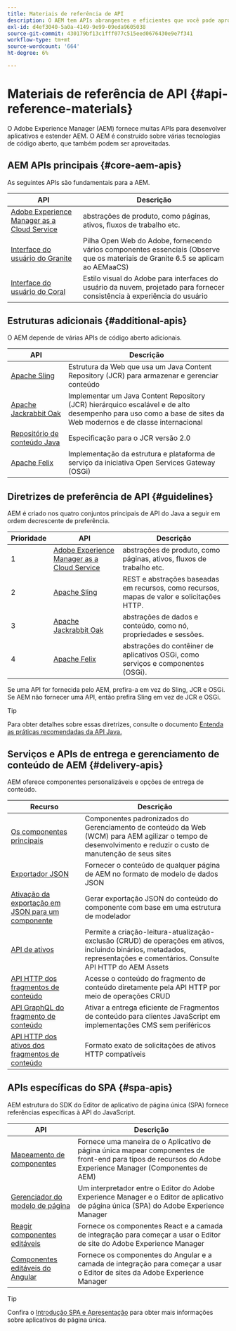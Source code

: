 ```yaml
---
title: Materiais de referência de API
description: O AEM tem APIs abrangentes e eficientes que você pode aproveitar para o seu projeto de experiência digital.
exl-id: d4ef3040-5a0a-4149-9e99-09eda9605038
source-git-commit: 430179bf13c1fff077c515eed0676430e9e7f341
workflow-type: tm+mt
source-wordcount: '664'
ht-degree: 6%

---
```


# Materiais de referência de API {#api-reference-materials}

O Adobe Experience Manager (AEM) fornece muitas APIs para desenvolver aplicativos e estender AEM. O AEM é construído sobre várias tecnologias de código aberto, que também podem ser aproveitadas.

## AEM APIs principais {#core-aem-apis}

As seguintes APIs são fundamentais para a AEM.

| API | Descrição |
|---|---|
| [Adobe Experience Manager as a Cloud Service](https://www.adobe.io/experience-manager/reference-materials/cloud-service/javadoc/index.html) | abstrações de produto, como páginas, ativos, fluxos de trabalho etc. |
| [Interface do usuário do Granite](https://helpx.adobe.com/experience-manager/6-5/sites/developing/using/reference-materials/granite-ui/api/jcr_root/libs/granite/ui/index.html#) | Pilha Open Web do Adobe, fornecendo vários componentes essenciais (Observe que os materiais de Granite 6.5 se aplicam ao AEMaaCS) |
| [Interface do usuário do Coral](https://opensource.adobe.com/coral-spectrum/documentation/) | Estilo visual do Adobe para interfaces do usuário da nuvem, projetado para fornecer consistência à experiência do usuário |

<!---
|Editor core JavaScript API reference|Provides all the base objects and concepts to support authoring of content resources|
--->

## Estruturas adicionais {#additional-apis}

O AEM depende de várias APIs de código aberto adicionais.

| API | Descrição |
|---|---|
| [Apache Sling](https://sling.apache.org/apidocs/sling11/) | Estrutura da Web que usa um Java Content Repository (JCR) para armazenar e gerenciar conteúdo |
| [Apache Jackrabbit Oak](https://jackrabbit.apache.org/oak/docs/oak_api/overview.html) | Implementar um Java Content Repository (JCR) hierárquico escalável e de alto desempenho para uso como a base de sites da Web modernos e de classe internacional |
| [Repositório de conteúdo Java](https://www.adobe.io/experience-manager/reference-materials/spec/javax.jcr/javadocs/jcr-2.0/index.html) | Especificação para o JCR versão 2.0 |
| [Apache Felix](https://felix.apache.org) | Implementação da estrutura e plataforma de serviço da iniciativa Open Services Gateway (OSGi) |

## Diretrizes de preferência de API {#guidelines}

AEM é criado nos quatro conjuntos principais de API do Java a seguir em ordem decrescente de preferência.

| Prioridade | API | Descrição |
|---|---|---|
| 1 | [Adobe Experience Manager as a Cloud Service](https://www.adobe.io/experience-manager/reference-materials/cloud-service/javadoc/index.html) | abstrações de produto, como páginas, ativos, fluxos de trabalho etc. |
| 2 | [Apache Sling](https://sling.apache.org/apidocs/sling11/) | REST e abstrações baseadas em recursos, como recursos, mapas de valor e solicitações HTTP. |
| 3 | [Apache Jackrabbit Oak](https://jackrabbit.apache.org/oak/docs/oak_api/overview.html) | abstrações de dados e conteúdo, como nó, propriedades e sessões. |
| 4 | [Apache Felix](https://felix.apache.org/) | abstrações do contêiner de aplicativos OSGi, como serviços e componentes (OSGi). |

Se uma API for fornecida pelo AEM, prefira-a em vez do Sling, JCR e OSGi. Se AEM não fornecer uma API, então prefira Sling em vez de JCR e OSGi.

>[!TIP]
>
>Para obter detalhes sobre essas diretrizes, consulte o documento [Entenda as práticas recomendadas da API Java.](https://experienceleague.adobe.com/docs/experience-manager-learn/foundation/development/understand-java-api-best-practices.html)

## Serviços e APIs de entrega e gerenciamento de conteúdo de AEM {#delivery-apis}

AEM oferece componentes personalizáveis e opções de entrega de conteúdo.

| Recurso | Descrição |
|---|---|
| [Os componentes principais](https://experienceleague.adobe.com/docs/experience-manager-core-components/using/introduction.html?lang=pt-BR) | Componentes padronizados do Gerenciamento de conteúdo da Web (WCM) para AEM agilizar o tempo de desenvolvimento e reduzir o custo de manutenção de seus sites |
| [Exportador JSON](/help/implementing/developing/components/json-exporter.md) | Fornecer o conteúdo de qualquer página de AEM no formato de modelo de dados JSON |
| [Ativação da exportação em JSON para um componente](/help/implementing/developing/components/enabling-json-exporter.md) | Gerar exportação JSON do conteúdo do componente com base em uma estrutura de modelador |
| [API de ativos](/help/assets/mac-api-assets.md) | Permite a criação-leitura-atualização-exclusão (CRUD) de operações em ativos, incluindo binários, metadados, representações e comentários. Consulte API HTTP do AEM Assets |
| [API HTTP dos fragmentos de conteúdo](/help/assets/content-fragments/assets-api-content-fragments.md) | Acesse o conteúdo do fragmento de conteúdo diretamente pela API HTTP por meio de operações CRUD |
| [API GraphQL do fragmento de conteúdo](/help/headless/graphql-api/content-fragments.md) | Ativar a entrega eficiente de Fragmentos de conteúdo para clientes JavaScript em implementações CMS sem periféricos |
| [API HTTP dos ativos dos fragmentos de conteúdo](https://experienceleague.adobe.com/docs/experience-manager-cloud-service/assets/admin/mac-api-assets.html) | Formato exato de solicitações de ativos HTTP compatíveis |

## APIs específicas do SPA {#spa-apis}

AEM estrutura do SDK do Editor de aplicativo de página única (SPA) fornece referências específicas à API do JavaScript.

| API | Descrição |
|---|---|
| [Mapeamento de componentes](https://www.npmjs.com/package/@adobe/aem-spa-component-mapping) | Fornece uma maneira de o Aplicativo de página única mapear componentes de front-end para tipos de recursos do Adobe Experience Manager (Componentes de AEM) |
| [Gerenciador do modelo de página](https://www.npmjs.com/package/@adobe/aem-spa-page-model-manager) | Um interpretador entre o Editor do Adobe Experience Manager e o Editor de aplicativo de página única (SPA) do Adobe Experience Manager |
| [Reagir componentes editáveis](https://www.npmjs.com/package/@adobe/aem-react-editable-components) | Fornece os componentes React e a camada de integração para começar a usar o Editor de site do Adobe Experience Manager |
| [Componentes editáveis do Angular](https://www.npmjs.com/package/@adobe/aem-angular-editable-components) | Fornece os componentes do Angular e a camada de integração para começar a usar o Editor de sites da Adobe Experience Manager |

>[!TIP]
>
>Confira o [Introdução SPA e Apresentação](/help/implementing/developing/hybrid/introduction.md) para obter mais informações sobre aplicativos de página única.
